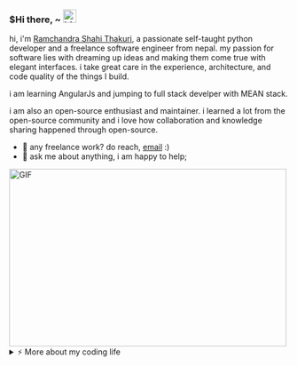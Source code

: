 ### $Hi there, ~ <img src="https://user-images.githubusercontent.com/1303154/88677602-1635ba80-d120-11ea-84d8-d263ba5fc3c0.gif" width="24px" alt="hi">

hi, i'm [Ramchandra Shahi Thakuri](https://www.rcthakuri.com.np), a passionate self-taught python developer and a freelance software engineer from nepal. my passion for software lies with dreaming up ideas and making them come true with elegant interfaces. i take great care in the experience, architecture, and code quality of the things I build.

i am learning AngularJs and jumping to full stack develper with MEAN stack.

i am also an open-source enthusiast and maintainer. i learned a lot from the open-source community and i love how collaboration and knowledge sharing happened through open-source.
  
- 💼 any freelance work? do reach, [email](mailto:) :)
- 💬 ask me about anything, i am happy to help;
<img align="centre" alt="GIF" src="https://github.com/abhisheknaiidu/abhisheknaiidu/blob/master/code.gif?raw=true" width="500" height="320" />

<details>
<summary>⚡️ More about my coding life</summary>
<br />

![Top Langs](https://github-readme-stats.vercel.app/api/top-langs/?username=rcthakuri&layout=compact&hide=css,html)

![Ramchandra's github stats](https://github-readme-stats.vercel.app/api?username=rcthakuri&count_private=true&show_icons=true&theme=onedark)

</details>
